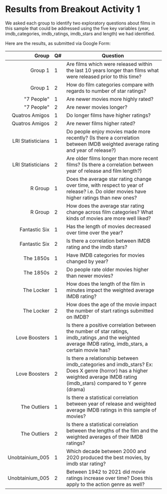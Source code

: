 # Results from Breakout Activity 1

We asked each group to identify two exploratory questions about films in this sample that could be addressed using the five key variables (year, imdb_categories, imdb_ratings, imdb_stars and length) we had identified.

Here are the results, as submitted via Google Form:

Group | Q# | Question 
----: | --- | ----------------- 
Group 1 | 1 | Are films which were released within the last 10 years longer than films what were released prior to this time? 
Group 1 | 2 | How do film categories compare with regards to number of star ratings?
"7 People" | 1 | Are newer movies more highly rated?
"7 People" | 2 | Are newer movies longer?
Quatros Amigos | 1 | Do longer films have higher ratings?
Quatros Amigos | 2 | Are newer films higher rated?
LRI Statisticians | 1 | Do people enjoy movies made more recently? (Is there a correlation between IMDB weighted average rating and year of release?)
LRI Statisticians | 2 | Are older films longer than more recent films? (Is there a correlation between year of release and film length?)
R Group | 1 | Does the average star rating change over time, with respect to year of release? i.e. Do older movies have higher ratings than new ones? 
R Group | 2 | How does the average star rating change across film categories? What kinds of movies are more well liked? 
Fantastic Six | 1 | Has the length of movies decreased over time over the year?
Fantastic Six | 2 | Is there a correlation between IMDB rating and the imdb stars?
The 1850s | 1 | Have IMDB categories for movies changed by year? 
The 1850s | 2 | Do people rate older movies higher than newer movies?
The Locker | 1 | How does the length of the film in minutes impact the weighted average IMDB rating?
The Locker | 2 | How does the age of the movie impact the number of start ratings submitted on IMDB?
Love Boosters | 1 | Is there a positive correlation between the number of star ratings, imdb_ratings ,and the weighted average IMDB rating, imdb_stars,  a certain movie has?
Love Boosters | 2 | Is there a relationship between imdb_categories and imdb_stars? Ex: Does X genre (horror) has a higher weighted average IMDB rating (imdb_stars) compared to Y genre (drama)
The Outliers | 1 | Is there a statistical correlation between year of release and weighted average IMDB ratings in this sample of movies?
The Outliers | 2 | Is there a statistical correlation between the lengths of the film and the weighted averages of their IMDB ratings?
Unobtainium_005 | 1 | Which decade between 2000 and 2020 produced the best movies, by imdb star rating?
Unobtainium_005 | 2 | Between 1942 to 2021 did movie ratings increase over time? Does this apply to the action genre as well?

